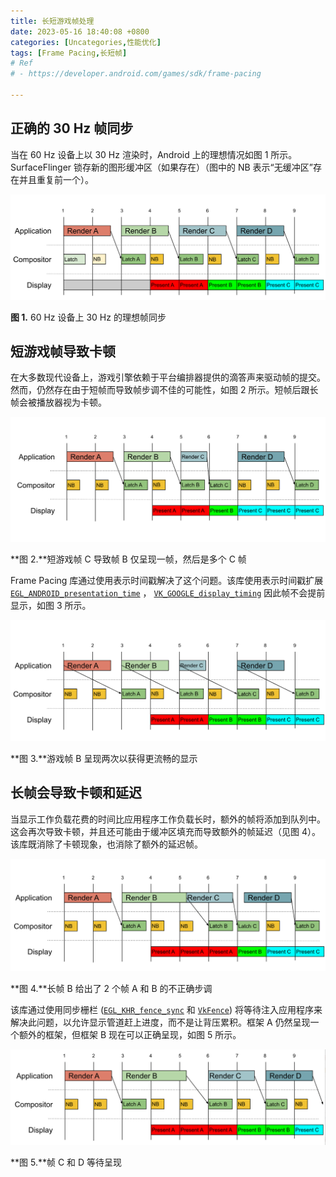 ```yaml
---
title: 长短游戏帧处理
date: 2023-05-16 18:40:08 +0800
categories: [Uncategories,性能优化]
tags: [Frame Pacing,长短帧]
# Ref
# - https://developer.android.com/games/sdk/frame-pacing

---
```


## 正确的 30 Hz 帧同步

当在 60 Hz 设备上以 30 Hz 渲染时，Android 上的理想情况如图 1 所示。SurfaceFlinger 锁存新的图形缓冲区（如果存在）（图中的 NB 表示“无缓冲区”存在并且重复前一个）。

![60 Hz 设备上 30 Hz 的理想帧同步](https://raw.githubusercontent.com/Rootjhon/img_note/empty/202305161812845.png)



**图 1.** 60 Hz 设备上 30 Hz 的理想帧同步

## 短游戏帧导致卡顿

在大多数现代设备上，游戏引擎依赖于平台编排器提供的滴答声来驱动帧的提交。然而，仍然存在由于短帧而导致帧步调不佳的可能性，如图 2 所示。短帧后跟长帧会被播放器视为卡顿。

![短游戏帧](https://raw.githubusercontent.com/Rootjhon/img_note/empty/202305161812021.png)

**图 2.**短游戏帧 C 导致帧 B 仅呈现一帧，然后是多个 C 帧

Frame Pacing 库通过使用表示时间戳解决了这个问题。该库使用表示时间戳扩展 [`EGL_ANDROID_presentation_time`](https://www.khronos.org/registry/EGL/extensions/ANDROID/EGL_ANDROID_presentation_time.txt) ， [`VK_GOOGLE_display_timing`](https://www.khronos.org/registry/vulkan/specs/1.1-extensions/man/html/VK_GOOGLE_display_timing.html) 因此帧不会提前显示，如图 3 所示。

![image-20230516181501696](https://raw.githubusercontent.com/Rootjhon/img_note/empty/202305161815071.png)

**图 3.**游戏帧 B 呈现两次以获得更流畅的显示

## 长帧会导致卡顿和延迟

当显示工作负载花费的时间比应用程序工作负载长时，额外的帧将添加到队列中。这会再次导致卡顿，并且还可能由于缓冲区填充而导致额外的帧延迟（见图 4）。该库既消除了卡顿现象，也消除了额外的延迟帧。

![image-20230516181731046](https://raw.githubusercontent.com/Rootjhon/img_note/empty/202305161817555.png)

**图 4.**长帧 B 给出了 2 个帧 A 和 B 的不正确步调

该库通过使用同步栅栏 ([`EGL_KHR_fence_sync`](https://www.khronos.org/registry/EGL/extensions/KHR/EGL_KHR_fence_sync.txt) 和 [`VkFence`](https://www.khronos.org/registry/vulkan/specs/1.1-extensions/man/html/VkFence.html)) 将等待注入应用程序来解决此问题，以允许显示管道赶上进度，而不是让背压累积。框架 A 仍然呈现一个额外的框架，但框架 B 现在可以正确呈现，如图 5 所示。

![image-20230516181834501](https://raw.githubusercontent.com/Rootjhon/img_note/empty/202305161818350.png)

**图 5.**帧 C 和 D 等待呈现



